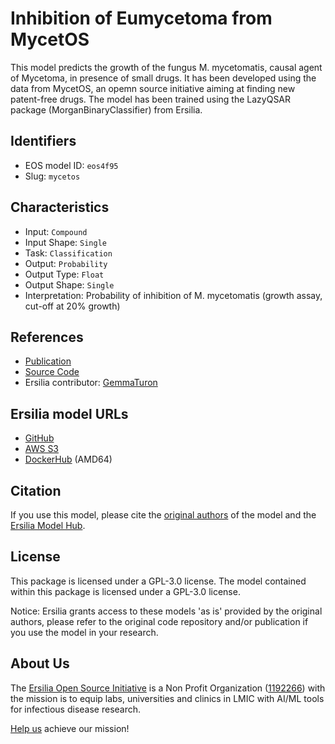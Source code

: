 # Inhibition of Eumycetoma from MycetOS

This model predicts the growth of the fungus M. mycetomatis, causal agent of Mycetoma, in presence of small drugs. It has been developed using the data from MycetOS, an opemn source initiative aiming at finding new patent-free drugs. The model has been trained using the LazyQSAR package (MorganBinaryClassifier) from Ersilia.

## Identifiers

* EOS model ID: `eos4f95`
* Slug: `mycetos`

## Characteristics

* Input: `Compound`
* Input Shape: `Single`
* Task: `Classification`
* Output: `Probability`
* Output Type: `Float`
* Output Shape: `Single`
* Interpretation: Probability of inhibition of M. mycetomatis (growth assay, cut-off at 20% growth)

## References

* [Publication](https://www.ijidonline.com/article/S1201-9712(20)31735-5/fulltext)
* [Source Code](https://github.com/ersilia-os/lazy-qsar)
* Ersilia contributor: [GemmaTuron](https://github.com/GemmaTuron)

## Ersilia model URLs
* [GitHub](https://github.com/ersilia-os/eos4f95)
* [AWS S3](https://ersilia-models-zipped.s3.eu-central-1.amazonaws.com/eos4f95.zip)
* [DockerHub](https://hub.docker.com/r/ersiliaos/eos4f95) (AMD64)

## Citation

If you use this model, please cite the [original authors](https://www.ijidonline.com/article/S1201-9712(20)31735-5/fulltext) of the model and the [Ersilia Model Hub](https://github.com/ersilia-os/ersilia/blob/master/CITATION.cff).

## License

This package is licensed under a GPL-3.0 license. The model contained within this package is licensed under a GPL-3.0 license.

Notice: Ersilia grants access to these models 'as is' provided by the original authors, please refer to the original code repository and/or publication if you use the model in your research.

## About Us

The [Ersilia Open Source Initiative](https://ersilia.io) is a Non Profit Organization ([1192266](https://register-of-charities.charitycommission.gov.uk/charity-search/-/charity-details/5170657/full-print)) with the mission is to equip labs, universities and clinics in LMIC with AI/ML tools for infectious disease research.

[Help us](https://www.ersilia.io/donate) achieve our mission!